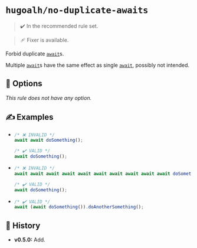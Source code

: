 # `hugoalh/no-duplicate-awaits`

> ✔️ In the recommended rule set.

> 🩹 Fixer is available.

Forbid duplicate [`await`][ecmascript-await]s.

Multiple [`await`][ecmascript-await]s have the same effect as single [`await`][ecmascript-await], possibly not intended.

## 🔧 Options

*This rule does not have any option.*

## ✍️ Examples

- ```ts
  /* ❌ INVALID */
  await await doSomething();

  /* ✔️ VALID */
  await doSomething();
  ```
- ```ts
  /* ❌ INVALID */
  await await await await await await await await await await doSomething();

  /* ✔️ VALID */
  await doSomething();
  ```
- ```ts
  /* ✔️ VALID */
  await (await doSomething()).doAnotherSomething();
  ```

## 📜 History

- **v0.5.0:** Add.

[ecmascript-await]: https://developer.mozilla.org/en-US/docs/Web/JavaScript/Reference/Operators/await
